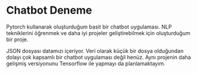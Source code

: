 # Chatbot Deneme

Pytorch kullanarak oluşturduğum basit bir chatbot uygulaması. NLP tekniklerini öğrenmek ve daha iyi projeler geliştirebilmek için oluşturduğum bir proje. 

JSON dosyası datamızı içeriyor. Veri olarak küçük bir dosya olduğundan dolayı çok kapsamlı bir chatbot uygulaması değil henüz. Aynı projenin daha gelişmiş versiyonunu Tensorflow ile yapmayı da planlamaktayım. 
